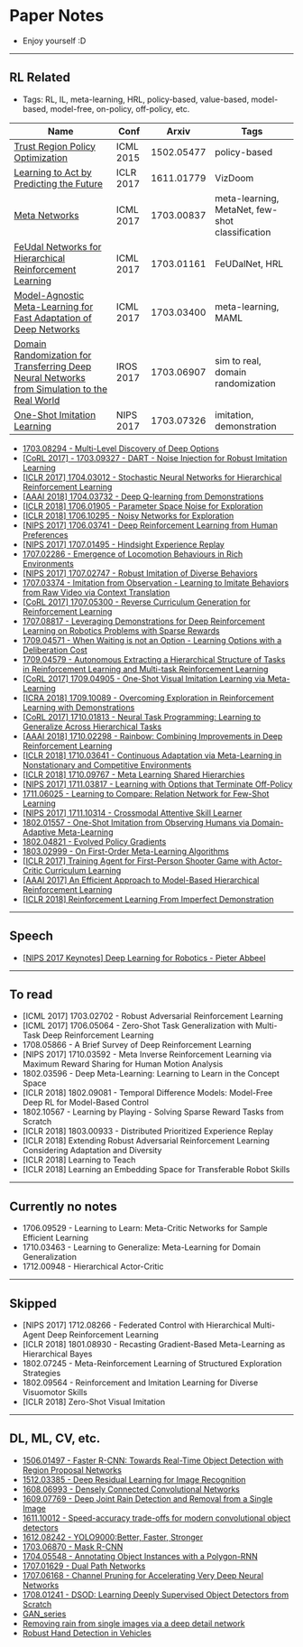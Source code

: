# Paper Notes
+ Enjoy yourself :D

---

## RL Related

+ Tags: RL, IL, meta-learning, HRL, policy-based, value-based, model-based, model-free, on-policy, off-policy, etc.

| Name | Conf | Arxiv | Tags |
| --- | --- | --- | --- |
| [Trust Region Policy Optimization](https://github.com/YunqiuXu/Readings/blob/master/1502.05477%20-%20Trust%20Region%20Policy%20Optimization.pdf) | ICML 2015 | 1502.05477 | policy-based |
| [Learning to Act by Predicting the Future](https://github.com/YunqiuXu/Readings/blob/master/1611.01779%20-%20Learning%20to%20Act%20by%20Predicting%20the%20Future.pdf) | ICLR 2017 | 1611.01779 | VizDoom |
| [Meta Networks](https://github.com/YunqiuXu/Readings/blob/master/1703.00837%20-%20Meta%20Networks.pdf) | ICML 2017 | 1703.00837 | meta-learning, MetaNet, few-shot classification|
| [FeUdal Networks for Hierarchical Reinforcement Learning](https://github.com/YunqiuXu/Readings/blob/master/1703.01161%20-%20FeUdal%20Networks%20for%20Hierarchical%20Reinforcement%20Learning.pdf) | ICML 2017 | 1703.01161 | FeUDalNet, HRL|
| [Model-Agnostic Meta-Learning for Fast Adaptation of Deep Networks](https://github.com/YunqiuXu/Readings/blob/master/1703.03400%20-%20Model-Agnostic%20Meta-Learning%20for%20Fast%20Adaptation%20of%20Deep%20Networks.pdf) | ICML 2017 | 1703.03400 | meta-learning, MAML |
| [Domain Randomization for Transferring Deep Neural Networks from Simulation to the Real World](https://github.com/YunqiuXu/Readings/blob/master/1703.06907%20-%20Domain%20Randomization%20for%20Transferring%20Deep%20Neural%20Networks%20from%20Simulation%20to%20the%20Real%20World.pdf) | IROS 2017 | 1703.06907 | sim to real, domain randomization |
| [One-Shot Imitation Learning](https://github.com/YunqiuXu/Readings/blob/master/1703.07326%20-%20One-Shot%20Imitation%20Learning.pdf)| NIPS 2017 | 1703.07326 | imitation, demonstration |


+ [1703.08294 - Multi-Level Discovery of Deep Options](https://github.com/YunqiuXu/Readings/blob/master/1703.08294%20Multi-Level%20Discovery%20of%20Deep%20Options.pdf)
+ [[CoRL 2017] - 1703.09327 - DART - Noise Injection for Robust Imitation Learning](https://github.com/YunqiuXu/Readings/blob/master/1703.09327%20-%20DART-%20Noise%20Injection%20for%20Robust%20Imitation%20Learning.pdf)
+ [[ICLR 2017] 1704.03012 - Stochastic Neural Networks for Hierarchical Reinforcement Learning](https://github.com/YunqiuXu/Readings/blob/master/1704.03012%20-%20Stochastic%20Neural%20Networks%20for%20Hierarchical%20Reinforcement%20Learning.pdf)
+ [[AAAI 2018] 1704.03732 - Deep Q-learning from Demonstrations](https://github.com/YunqiuXu/Readings/blob/master/1704.03732%20-%20Deep%20Q-learning%20from%20Demonstrations.pdf)
+ [[ICLR 2018] 1706.01905 - Parameter Space Noise for Exploration](https://github.com/YunqiuXu/Readings/blob/master/1706.01905%20-%20Parameter%20Space%20Noise%20for%20Exploration.pdf)
+ [[ICLR 2018] 1706.10295 - Noisy Networks for Exploration](https://github.com/YunqiuXu/Readings/blob/master/1706.10295%20-%20Noisy%20Networks%20for%20Exploration.pdf)
+ [[NIPS 2017] 1706.03741 - Deep Reinforcement Learning from Human Preferences](https://github.com/YunqiuXu/Readings/blob/master/1706.03741%20-%20Deep%20Reinforcement%20Learning%20from%20Human%20Preferences.pdf)
+ [[NIPS 2017] 1707.01495 - Hindsight Experience Replay](https://github.com/YunqiuXu/Readings/blob/master/1707.01495%20-%20Hindsight%20Experience%20Replay.pdf)
+ [1707.02286 - Emergence of Locomotion Behaviours in Rich Environments](https://github.com/YunqiuXu/Readings/blob/master/1707.02286%20-%20Emergence%20of%20Locomotion%20Behaviours%20in%20Rich%20Environments.pdf)
+ [[NIPS 2017] 1707.02747 - Robust Imitation of Diverse Behaviors](https://github.com/YunqiuXu/Readings/blob/master/1707.02747%20-%20Robust%20Imitation%20of%20Diverse%20Behaviors.pdf)
+ [1707.03374 - Imitation from Observation - Learning to Imitate Behaviors from Raw Video via Context Translation](https://github.com/YunqiuXu/Readings/blob/master/1707.03374%20-%20Imitation%20from%20Observation-%20Learning%20to%20Imitate%20Behaviors%20from%20Raw%20Video%20via%20Context%20Translation.pdf)
+ [[CoRL 2017] 1707.05300 - Reverse Curriculum Generation for Reinforcement Learning](https://github.com/YunqiuXu/Readings/blob/master/1707.05300%20-%20Reverse%20Curriculum%20Generation%20for%20Reinforcement%20Learning.pdf)
+ [1707.08817 - Leveraging Demonstrations for Deep Reinforcement Learning on Robotics Problems with Sparse Rewards](https://github.com/YunqiuXu/Readings/blob/master/1707.08817%20-%20Leveraging%20Demonstrations%20for%20Deep%20Reinforcement%20Learning%20on%20Robotics%20Problems%20with%20Sparse%20Rewards.pdf)
+ [1709.04571 - When Waiting is not an Option - Learning Options with a Deliberation Cost](https://github.com/YunqiuXu/Readings/blob/master/1709.04571%20-%20When%20Waiting%20is%20not%20an%20Option%20-%20Learning%20Options%20with%20a%20Deliberation%20Cost.pdf)
+ [1709.04579 - Autonomous Extracting a Hierarchical Structure of Tasks in Reinforcement Learning and Multi-task Reinforcement Learning](https://github.com/YunqiuXu/Readings/blob/master/1709.04579%20-%20Autonomous%20Extracting%20a%20Hierarchical%20Structure%20of%20Tasks%20in%20Reinforcement%20Learning%20and%20Multi-task%20Reinforcement%20Learning.pdf)
+ [[CoRL 2017] 1709.04905 - One-Shot Visual Imitation Learning via Meta-Learning](https://github.com/YunqiuXu/Readings/blob/master/1709.04905%20-%20One-Shot%20Visual%20Imitation%20Learning%20via%20Meta-Learning.pdf)
+ [[ICRA 2018] 1709.10089 - Overcoming Exploration in Reinforcement Learning with Demonstrations](https://github.com/YunqiuXu/Readings/blob/master/1709.10089%20-%20Overcoming%20Exploration%20in%20Reinforcement%20Learning%20with%20Demonstrations.pdf)
+ [[CoRL 2017] 1710.01813 - Neural Task Programming: Learning to Generalize Across Hierarchical Tasks](https://github.com/YunqiuXu/Readings/blob/master/1710.01813%20-%20Neural%20Task%20Programming-%20Learning%20to%20Generalize%20Across%20Hierarchical%20Tasks.pdf)
+ [[AAAI 2018] 1710.02298 - Rainbow: Combining Improvements in Deep Reinforcement Learning](https://github.com/YunqiuXu/Readings/blob/master/1710.02298%20-%20Rainbow:%20Combining%20Improvements%20in%20Deep%20Reinforcement%20Learning.pdf)
+ [[ICLR 2018] 1710.03641 - Continuous Adaptation via Meta-Learning in Nonstationary and Competitive Environments](https://github.com/YunqiuXu/Readings/blob/master/1710.03641%20-%20Continuous%20Adaptation%20via%20Meta-Learning%20in%20Nonstationary%20and%20Competitive%20Environments.pdf)
+ [[ICLR 2018] 1710.09767 - Meta Learning Shared Hierarchies](https://github.com/YunqiuXu/Readings/blob/master/1710.09767%20-%20Meta%20Learning%20Shared%20Hierarchies.pdf)
+ [[NIPS 2017] 1711.03817 - Learning with Options that Terminate Off-Policy](https://github.com/YunqiuXu/Readings/blob/master/1711.03817%20-%20Learning%20with%20Options%20that%20Terminate%20Off-Policy.pdf)
+ [1711.06025 - Learning to Compare: Relation Network for Few-Shot Learning](https://github.com/YunqiuXu/Readings/blob/master/1711.06025%20-%20Learning%20to%20Compare-%20Relation%20Network%20for%20Few-Shot%20Learning.pdf)
+ [[NIPS 2017] 1711.10314 - Crossmodal Attentive Skill Learner](https://github.com/YunqiuXu/Readings/blob/master/1711.10314%20-%20Crossmodal%20Attentive%20Skill%20Learner.pdf)
+ [1802.01557 - One-Shot Imitation from Observing Humans via Domain-Adaptive Meta-Learning](https://github.com/YunqiuXu/Readings/blob/master/1802.01557%20-%20One-Shot%20Imitation%20from%20Observing%20Humans%20via%20Domain-Adaptive%20Meta-Learning.pdf)
+ [1802.04821 - Evolved Policy Gradients](https://github.com/YunqiuXu/Readings/blob/master/1802.04821%20-%20Evolved%20Policy%20Gradients.pdf)
+ [1803.02999 - On First-Order Meta-Learning Algorithms](https://github.com/YunqiuXu/Readings/blob/master/1803.02999%20-%20On%20First-Order%20Meta-Learning%20Algorithms.pdf)
+ [[ICLR 2017] Training Agent for First-Person Shooter Game with Actor-Critic Curriculum Learning](https://github.com/YunqiuXu/Readings/blob/master/Training%20Agent%20for%20First-Person%20Shooter%20Game%20with%20Actor-Critic%20Curriculum%20Learning.pdf)
+ [[AAAI 2017] An Efficient Approach to Model-Based Hierarchical Reinforcement Learning](https://github.com/YunqiuXu/Readings/blob/master/An%20Efficient%20Approach%20to%20Model-Based%20Hierarchical%20Reinforcement%20Learning.pdf)
+ [[ICLR 2018] Reinforcement Learning From Imperfect Demonstration](https://github.com/YunqiuXu/Readings/blob/master/Reinforcement%20Learning%20From%20Imperfect%20Demonstration.pdf)

-----

## Speech
+ [[NIPS 2017 Keynotes] Deep Learning for Robotics - Pieter Abbeel](https://github.com/YunqiuXu/Readings/blob/master/Deep%20Learning%20for%20Robotics%20-%20Pieter%20Abbeel%20-%20NIPS%202017%20Keynotes.pdf)

-----
## To read
+ [ICML 2017] 1703.02702 - Robust Adversarial Reinforcement Learning
+ [ICML 2017] 1706.05064 - Zero-Shot Task Generalization with Multi-Task Deep Reinforcement Learning
+ 1708.05866 - A Brief Survey of Deep Reinforcement Learning
+ [NIPS 2017] 1710.03592 - Meta Inverse Reinforcement Learning via Maximum Reward Sharing for Human Motion Analysis 
+ 1802.03596 - Deep Meta-Learning: Learning to Learn in the Concept Space
+ [ICLR 2018] 1802.09081 - Temporal Difference Models: Model-Free Deep RL for Model-Based Control
+ 1802.10567 - Learning by Playing - Solving Sparse Reward Tasks from Scratch
+ [ICLR 2018] 1803.00933 - Distributed Prioritized Experience Replay
+ [ICLR 2018] Extending Robust Adversarial Reinforcement Learning Considering Adaptation and Diversity
+ [ICLR 2018] Learning to Teach
+ [ICLR 2018] Learning an Embedding Space for Transferable Robot Skills


-----
## Currently no notes
+ 1706.09529 - Learning to Learn: Meta-Critic Networks for Sample Efficient Learning
+ 1710.03463 - Learning to Generalize: Meta-Learning for Domain Generalization
+ 1712.00948 - Hierarchical Actor-Critic


-----
## Skipped
+ [NIPS 2017] 1712.08266 - Federated Control with Hierarchical Multi-Agent Deep Reinforcement Learning
+ [ICLR 2018] 1801.08930 - Recasting Gradient-Based Meta-Learning as Hierarchical Bayes
+ 1802.07245 - Meta-Reinforcement Learning of Structured Exploration Strategies
+ 1802.09564 - Reinforcement and Imitation Learning for Diverse Visuomotor Skills
+ [ICLR 2018] Zero-Shot Visual Imitation


-----

## DL, ML, CV, etc.

+ [1506.01497 - Faster R-CNN: Towards Real-Time Object Detection with Region Proposal Networks](https://github.com/YunqiuXu/Readings/blob/master/1506.01497%20-%20Faster%20R-CNN:%20Towards%20Real-Time%20Object%20Detection%20with%20Region%20Proposal%20Networks.md)
+ [1512.03385 - Deep Residual Learning for Image Recognition](https://github.com/YunqiuXu/Readings/blob/master/1512.03385%20-%20Deep%20Residual%20Learning%20for%20Image%20Recognition.md)
+ [1608.06993 - Densely Connected Convolutional Networks](https://github.com/YunqiuXu/Readings/blob/master/1608.06993%20-%20Densely%20Connected%20Convolutional%20Networks.md)
+ [1609.07769 - Deep Joint Rain Detection and Removal from a Single Image](https://github.com/YunqiuXu/Readings/blob/master/1609.07769%20-%20Deep%20Joint%20Rain%20Detection%20and%20Removal%20from%20a%20Single%20Image.md)
+ [1611.10012 - Speed-accuracy trade-offs for modern convolutional object detectors](https://github.com/YunqiuXu/Readings/blob/master/1611.10012%20-%20Speed-accuracy%20trade-offs%20for%20modern%20convolutional%20object%20detectors.md)
+ [1612.08242 - YOLO9000:Better, Faster, Stronger](https://github.com/YunqiuXu/Readings/blob/master/1612.08242%20-%20YOLO9000:Better%2C%20Faster%2C%20Stronger.md)
+ [1703.06870 - Mask R-CNN](https://github.com/YunqiuXu/Readings/blob/master/1703.06870%20-%20Mask%20R-CNN.md)
+ [1704.05548 - Annotating Object Instances with a Polygon-RNN](https://github.com/YunqiuXu/Readings/blob/master/1704.05548%20-%20Annotating%20Object%20Instances%20with%20a%20Polygon-RNN.md)
+ [1707.01629 - Dual Path Networks](https://github.com/YunqiuXu/Readings/blob/master/1707.01629%20-%20Dual%20Path%20Networks.md)
+ [1707.06168 - Channel Pruning for Accelerating Very Deep Neural Networks](https://github.com/YunqiuXu/Readings/blob/master/1707.06168%20-%20Channel%20Pruning%20for%20Accelerating%20Very%20Deep%20Neural%20Networks.md)
+ [1708.01241 - DSOD: Learning Deeply Supervised Object Detectors from Scratch](https://github.com/YunqiuXu/Readings/blob/master/1708.01241%20-%20DSOD:%20Learning%20Deeply%20Supervised%20Object%20Detectors%20from%20Scratch.md)
+ [GAN_series](https://github.com/YunqiuXu/Readings/blob/master/GAN_series.md)
+ [Removing rain from single images via a deep detail network](https://github.com/YunqiuXu/Readings/blob/master/Removing%20rain%20from%20single%20images%20via%20a%20deep%20detail%20network.md)
+ [Robust Hand Detection in Vehicles](https://github.com/YunqiuXu/Readings/blob/master/Robust%20Hand%20Detection%20in%20Vehicles.md)


